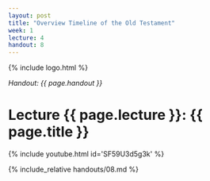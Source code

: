 ```yaml
---
layout: post
title: "Overview Timeline of the Old Testament"
week: 1
lecture: 4
handout: 8
---
```


{% include logo.html %}

*Handout: {{ page.handout }}*

# Lecture {{ page.lecture }}: {{ page.title }}

{% include youtube.html id='SF59U3d5g3k' %}

{% include_relative handouts/08.md %}